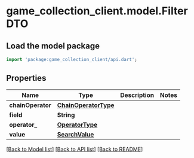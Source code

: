 # game_collection_client.model.FilterDTO

## Load the model package
```dart
import 'package:game_collection_client/api.dart';
```

## Properties
Name | Type | Description | Notes
------------ | ------------- | ------------- | -------------
**chainOperator** | [**ChainOperatorType**](ChainOperatorType.md) |  | 
**field** | **String** |  | 
**operator_** | [**OperatorType**](OperatorType.md) |  | 
**value** | [**SearchValue**](SearchValue.md) |  | 

[[Back to Model list]](../README.md#documentation-for-models) [[Back to API list]](../README.md#documentation-for-api-endpoints) [[Back to README]](../README.md)


